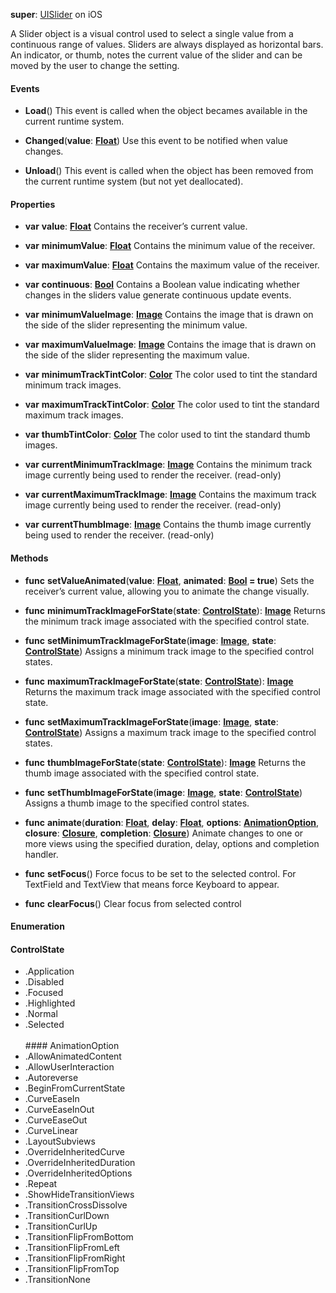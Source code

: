 **super**: [UISlider](UISlider.md) on iOS

A Slider object is a visual control used to select a single value from a continuous range of values. Sliders are always displayed as horizontal bars. An indicator, or thumb, notes the current value of the slider and can be moved by the user to change the setting.

#### Events

* **Load**()
This event is called when the object becames available in the current runtime system.

* **Changed**(**value**: <strong>[Float](../gravity/types.md)</strong>)
Use this event to be notified when value changes.

* **Unload**()
This event is called when the object has been removed from the current runtime system (but not yet deallocated).



#### Properties

* **var** **value**: **[Float](../gravity/types.md)**
Contains the receiver’s current value.

* **var** **minimumValue**: **[Float](../gravity/types.md)**
Contains the minimum value of the receiver.

* **var** **maximumValue**: **[Float](../gravity/types.md)**
Contains the maximum value of the receiver.

* **var** **continuous**: **[Bool](../gravity/types.md)**
Contains a Boolean value indicating whether changes in the sliders value generate continuous update events.

* **var** **minimumValueImage**: **[Image](image.md)**
Contains the image that is drawn on the side of the slider representing the minimum value.

* **var** **maximumValueImage**: **[Image](image.md)**
Contains the image that is drawn on the side of the slider representing the maximum value.

* **var** **minimumTrackTintColor**: **[Color](color.md)**
The color used to tint the standard minimum track images.

* **var** **maximumTrackTintColor**: **[Color](color.md)**
The color used to tint the standard maximum track images.

* **var** **thumbTintColor**: **[Color](color.md)**
The color used to tint the standard thumb images.

* **var** **currentMinimumTrackImage**: **[Image](image.md)**
Contains the minimum track image currently being used to render the receiver. \(read-only\)

* **var** **currentMaximumTrackImage**: **[Image](image.md)**
Contains the maximum track image currently being used to render the receiver. \(read-only\)

* **var** **currentThumbImage**: **[Image](image.md)**
Contains the thumb image currently being used to render the receiver. \(read-only\)



#### Methods

* **func** **setValueAnimated**(**value**: <strong>[Float](../gravity/types.md)</strong>, **animated**: <strong>[Bool](../gravity/types.md) = true</strong>)
Sets the receiver’s current value, allowing you to animate the change visually.

* **func** **minimumTrackImageForState**(**state**: <strong><a href="#_enum_ControlState">ControlState</a></strong>): <strong>[Image](image.md)</strong> 
Returns the minimum track image associated with the specified control state.

* **func** **setMinimumTrackImageForState**(**image**: <strong>[Image](image.md)</strong>, **state**: <strong><a href="#_enum_ControlState">ControlState</a></strong>)
Assigns a minimum track image to the specified control states.

* **func** **maximumTrackImageForState**(**state**: <strong><a href="#_enum_ControlState">ControlState</a></strong>): <strong>[Image](image.md)</strong> 
Returns the maximum track image associated with the specified control state.

* **func** **setMaximumTrackImageForState**(**image**: <strong>[Image](image.md)</strong>, **state**: <strong><a href="#_enum_ControlState">ControlState</a></strong>)
Assigns a maximum track image to the specified control states.

* **func** **thumbImageForState**(**state**: <strong><a href="#_enum_ControlState">ControlState</a></strong>): <strong>[Image](image.md)</strong> 
Returns the thumb image associated with the specified control state.

* **func** **setThumbImageForState**(**image**: <strong>[Image](image.md)</strong>, **state**: <strong><a href="#_enum_ControlState">ControlState</a></strong>)
Assigns a thumb image to the specified control states.

* **func** **animate**(**duration**: <strong>[Float](../gravity/types.md)</strong>, **delay**: <strong>[Float](../gravity/types.md)</strong>, **options**: <strong><a href="#_enum_AnimationOption">AnimationOption</a></strong>, **closure**: <strong>[Closure](../gravity/closures.md)</strong>, **completion**: <strong>[Closure](../gravity/closures.md)</strong>)
Animate changes to one or more views using the specified duration, delay, options and completion handler.

* **func** **setFocus**()
Force focus to be set to the selected control. For TextField and TextView that means force Keyboard to appear.

* **func** **clearFocus**()
Clear focus from selected control





#### Enumeration

#### ControlState
 * .Application
 * .Disabled
 * .Focused
 * .Highlighted
 * .Normal
 * .Selected
<br><br>#### AnimationOption
 * .AllowAnimatedContent
 * .AllowUserInteraction
 * .Autoreverse
 * .BeginFromCurrentState
 * .CurveEaseIn
 * .CurveEaseInOut
 * .CurveEaseOut
 * .CurveLinear
 * .LayoutSubviews
 * .OverrideInheritedCurve
 * .OverrideInheritedDuration
 * .OverrideInheritedOptions
 * .Repeat
 * .ShowHideTransitionViews
 * .TransitionCrossDissolve
 * .TransitionCurlDown
 * .TransitionCurlUp
 * .TransitionFlipFromBottom
 * .TransitionFlipFromLeft
 * .TransitionFlipFromRight
 * .TransitionFlipFromTop
 * .TransitionNone
<br><br>

